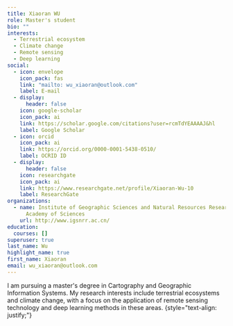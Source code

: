 ```yaml
---
title: Xiaoran WU
role: Master's student
bio: ""
interests:
  - Terrestrial ecosystem
  - Climate change
  - Remote sensing
  - Deep learning
social:
  - icon: envelope
    icon_pack: fas
    link: "mailto: wu_xiaoran@outlook.com"
    label: E-mail
  - display:
      header: false
    icon: google-scholar
    icon_pack: ai
    link: https://scholar.google.com/citations?user=rcmTdYEAAAAJ&hl
    label: Google Scholar
  - icon: orcid
    icon_pack: ai
    link: https://orcid.org/0000-0001-5438-0510/
    label: OCRID ID
  - display:
      header: false
    icon: researchgate
    icon_pack: ai
    link: https://www.researchgate.net/profile/Xiaoran-Wu-10
    label: ResearchGate
organizations:
  - name: Institute of Geographic Sciences and Natural Resources Research, Chinese
      Academy of Sciences
    url: http://www.igsnrr.ac.cn/
education:
  courses: []
superuser: true
last_name: Wu
highlight_name: true
first_name: Xiaoran
email: wu_xiaoran@outlook.com
---
```

I am pursuing a master's degree in Cartography and Geographic Information Systems. My research interests include terrestrial ecosystems and climate change, with a focus on the application of remote sensing technology and deep learning methods in these areas.
{style="text-align: justify;"}
